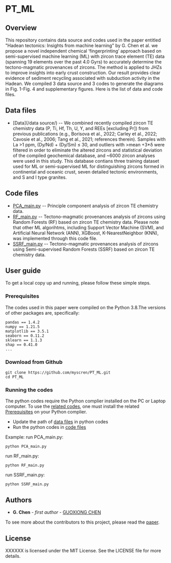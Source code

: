 # PT_ML
## Overview
This repository contains data source and codes used in the paper entitled "Hadean tectonics: Insights from machine learning" by G. Chen et al. we propose a novel independent chemical ‘fingerprinting’ approach based on semi-supervised machine learning (ML) with zircon trace element (TE) data (spanning 19 elements over the past 4.0 Gyrs) to accurately determine the tectono-magmatic provenances of zircons. The method is applied to JHZs to improve insights into early crust construction. Our result provides clear evidence of sediment recycling associated with subduction activity in the Hadean. We compiled 3 data source and 3 codes to generate the diagrams in Fig. 1-Fig. 4 and supplementary figures. Here is the list of data and code files.
## Data files
* [Data](/data source/) -- We combined recently compiled zircon TE chemistry data (P, Ti, Hf, Th, U, Y, and REEs [excluding Pr]) from previous publications (e.g., Borisova et al., 2022; Carley et al., 2022; Cavosie et al., 2006; Tang et al., 2021; references therein). Samples with La >1 ppm, (Dy/Nd) + (Dy/Sm) ≤ 30, and outliers with >mean +3*δ were filtered in order to eliminate the altered zircons and statistical deviation of the compiled geochemical database, and ~6000 zircon analyses were used in this study. This database contians three training dataset used for ML or semi-supervised ML for distinguishing zircons formed in continental and oceanic crust, seven detailed tectonic environments, and S and I type granites.
## Code files
* [PCA_main.py](/codes/PCA_main.py) -- Principle component analysis of zircon TE chemistry data.
* [RF_main.py](/codes/RF.py) -- Tectono-magmatic provenances analysis of zircons using Random Forests (RF) based on zircon TE chemistry data. Please note that other ML algorihtms, including Support Vector Machine (SVM), and Artificial Neural Network (ANN), XGBoost, K-NearestNeighbor (KNN), was implemented through this code file. 
* [SSRF_main.py](/codes/SSRF.py) -- Tectono-magmatic provenances analysis of zircons using Semi-supervised Random Forests (SSRF) based on zircon TE chemistry data.
## User guide
To get a local copy up and running, please follow these simple steps.
### Prerequisites
The codes used in this paper were compiled on the Python 3.8.The versions of other packages are, specifically:
```
pandas == 1.4.2
numpy == 1.21.5
matplotlib == 3.5.1
seaborn == 0.11.2
sklearn == 1.1.3
shap == 0.41.0
...
```
### Download from Github
```
git clone https://github.com/myscren/PT_ML.git
cd PT_ML
```
### Running the codes

The python codes require the Python complier installed on the PC or Laptop computer. To use the [related codes](#code-files), one must install the related  [Prerequisites](#prerequisites) on your Python complier.

* Update the path of [data files](#data-files) in python codes
* Run the python codes in [code files](#code-files)

Example:
run PCA_main.py:
```
python PCA_main.py
```
run RF_main.py:
```
python RF_main.py
```
run SSRF_main.py:
```
python SSRF_main.py
```
## Authors

* **G. Chen** - *first author* - [GUOXIONG CHEN](https://grzy.cug.edu.cn/chenguoxiong)

To see more about the contributors to this project, please read the [paper](https://XXXXXX).

## License

XXXXXX is licensed under the MIT License. See the LICENSE file for more details.
